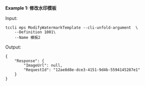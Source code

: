**Example 1: 修改水印模板**



Input: 

```
tccli mps ModifyWatermarkTemplate --cli-unfold-argument  \
    --Definition 1001\
    --Name 模板2
```

Output: 
```
{
    "Response": {
        "ImageUrl": null,
        "RequestId": "12ae8d8e-dce3-4151-9d4b-5594145287e1"
    }
}
```

